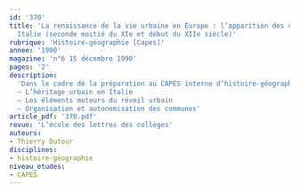 ```yaml
---
id: '370'
title: 'La renaissance de la vie urbaine en Europe : l’apparition des consulats en
  Italie (seconde moitié du XIe et début du XIIe siècle)'
rubrique: 'Histoire-géographie [Capes]'
annee: '1990'
magazine: 'n°6 15 décembre 1990'
pages: '2'
description: 
  'Dans le cadre de la préparation au CAPES interne d’histoire-géographie :
  – L’héritage urbain en Italie
  – Les éléments moteurs du réveil urbain
  – Organisation et autonomisation des communes'
article_pdf: '370.pdf'
revue: 'L’école des lettres des collèges'
auteurs:
- Thierry Dutour
disciplines:
- histoire-géographie
niveau_etudes:
- CAPES
---
```


